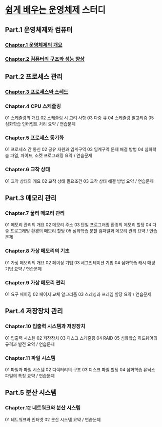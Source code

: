 # [쉽게 배우는 운영체제](https://www.yes24.com/Product/Goods/116977423) 스터디

## Part.1 운영체제와 컴퓨터

### [Chapter.1 운영체제의 개요](./chap.1.md)

### [Chapter.2 컴퓨터의 구조와 성능 향상](./chap.2.md)

## Part.2 프로세스 관리

### [Chapter.3 프로세스와 스레드](./chap.3.md)

### Chapter.4 CPU 스케줄링

01 스케줄링의 개요
02 스케줄링 시 고려 사항
03 다중 큐
04 스케줄링 알고리즘
05 심화학습 인터럽트 처리
요약 / 연습문제

### Chapter.5 프로세스 동기화

01 프로세스 간 통신
02 공유 자원과 임계구역
03 임계구역 문제 해결 방법
04 심화학습 파일, 파이프, 소켓 프로그래밍
요약 / 연습문제

### Chapter.6 교착 상태

01 교착 상태의 개요
02 교착 상태 필요조건
03 교착 상태 해결 방법
요약 / 연습문제

## Part.3 메모리 관리

### Chapter.7 물리 메모리 관리

01 메모리 관리의 개요
02 메모리 주소
03 단일 프로그래밍 환경의 메모리 할당
04 다중 프로그래밍 환경의 메모리 할당
05 심화학습 분할 컴파일과 메모리 관리
요약 / 연습문제

### Chapter.8 가상 메모리의 기초

01 가상 메모리의 개요
02 페이징 기법
03 세그먼테이션 기법
04 심화학습 캐시 매핑 기법
요약 / 연습문제

### Chapter.9 가상 메모리 관리

01 요구 페이징
02 페이지 교체 알고리즘
03 스레싱과 프레임 할당
요약 / 연습문제

## Part.4 저장장치 관리

### Chapter.10 입출력 시스템과 저장장치

01 입출력 시스템
02 저장장치
03 디스크 스케줄링
04 RAID
05 심화학습 하드웨어의 규격과 발전
요약 / 연습문제

### Chapter.11 파일 시스템

01 파일과 파일 시스템
02 디렉터리의 구조
03 디스크 파일 할당
04 심화학습 유닉스 파일의 특징
요약 / 연습문제

## Part.5 분산 시스템

### Chapter.12 네트워크와 분산 시스템

01 네트워크와 인터넷
02 분산 시스템
요약 / 연습문제
